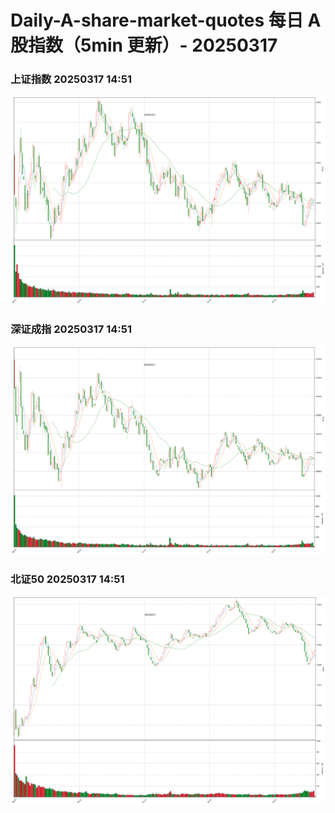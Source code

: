 
# Daily-A-share-market-quotes 每日 A 股指数（5min 更新）- 20250317

### 上证指数 20250317 14:51
![](./fig/2025/3/20250317-sh000001.png)

### 深证成指 20250317 14:51
![](./fig/2025/3/20250317-sz399001.png)

### 北证50 20250317 14:51
![](./fig/2025/3/20250317-bj899050.png)

